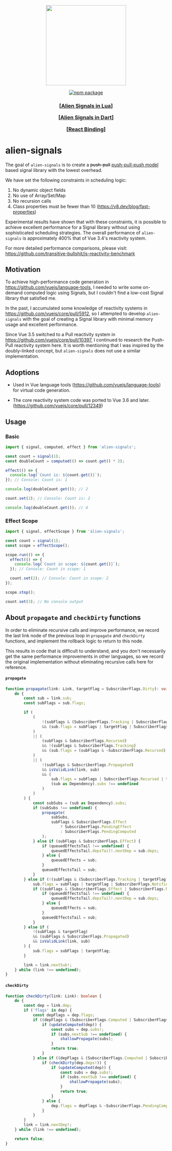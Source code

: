 <p align="center">
	<img src="assets/logo.png" width="250"><br>
<p>

<p align="center">
	<a href="https://npmjs.com/package/@type-dom/signals"><img src="https://badgen.net/npm/v/@type-dom/signals" alt="npm package"></a>
</p>

<h3 align="center">
    <p>[<a href="https://github.com/YanqingXu/alien-signals-in-lua">Alien Signals in Lua</a>]</p>
    <p>[<a href="https://github.com/medz/alien-signals-dart">Alien Signals in Dart</a>]</p>
    <p>[<a href="https://github.com/Rajaniraiyn/react-alien-signals">React Binding</a>]</p>
</h3>

# alien-signals

The goal of `alien-signals` is to create a ~~push-pull~~ [push-pull-push model](https://github.com/stackblitz/alien-signals/pull/19) based signal library with the lowest overhead.

We have set the following constraints in scheduling logic:

1. No dynamic object fields
2. No use of Array/Set/Map
3. No recursion calls
4. Class properties must be fewer than 10 (https://v8.dev/blog/fast-properties)

Experimental results have shown that with these constraints, it is possible to achieve excellent performance for a Signal library without using sophisticated scheduling strategies. The overall performance of `alien-signals` is approximately 400% that of Vue 3.4's reactivity system.

For more detailed performance comparisons, please visit: https://github.com/transitive-bullshit/js-reactivity-benchmark

## Motivation

To achieve high-performance code generation in https://github.com/vuejs/language-tools, I needed to write some on-demand computed logic using Signals, but I couldn't find a low-cost Signal library that satisfied me.

In the past, I accumulated some knowledge of reactivity systems in https://github.com/vuejs/core/pull/5912, so I attempted to develop `alien-signals` with the goal of creating a Signal library with minimal memory usage and excellent performance.

Since Vue 3.5 switched to a Pull reactivity system in https://github.com/vuejs/core/pull/10397, I continued to research the Push-Pull reactivity system here. It is worth mentioning that I was inspired by the doubly-linked concept, but `alien-signals` does not use a similar implementation.

## Adoptions

- Used in Vue language tools (https://github.com/vuejs/language-tools) for virtual code generation.

- The core reactivity system code was ported to Vue 3.6 and later. (https://github.com/vuejs/core/pull/12349)

## Usage

### Basic

```ts
import { signal, computed, effect } from 'alien-signals';

const count = signal(1);
const doubleCount = computed(() => count.get() * 2);

effect(() => {
  console.log(`Count is: ${count.get()}`);
}); // Console: Count is: 1

console.log(doubleCount.get()); // 2

count.set(2); // Console: Count is: 2

console.log(doubleCount.get()); // 4
```

### Effect Scope

```ts
import { signal, effectScope } from 'alien-signals';

const count = signal(1);
const scope = effectScope();

scope.run(() => {
  effect(() => {
    console.log(`Count in scope: ${count.get()}`);
  }); // Console: Count in scope: 1

  count.set(2); // Console: Count in scope: 2
});

scope.stop();

count.set(3); // No console output
```

## About `propagate` and `checkDirty` functions

In order to eliminate recursive calls and improve performance, we record the last link node of the previous loop in `propagate` and `checkDirty` functions, and implement the rollback logic to return to this node.

This results in code that is difficult to understand, and you don't necessarily get the same performance improvements in other languages, so we record the original implementation without eliminating recursive calls here for reference.

#### `propagate`

```ts
function propagate(link: Link, targetFlag = SubscriberFlags.Dirty): void {
	do {
		const sub = link.sub;
		const subFlags = sub.flags;

		if (
			(
				!(subFlags & (SubscriberFlags.Tracking | SubscriberFlags.Recursed | SubscriberFlags.Propagated))
				&& (sub.flags = subFlags | targetFlag | SubscriberFlags.Notified, true)
			)
			|| (
				(subFlags & SubscriberFlags.Recursed)
				&& !(subFlags & SubscriberFlags.Tracking)
				&& (sub.flags = (subFlags & ~SubscriberFlags.Recursed) | targetFlag | SubscriberFlags.Notified, true)
			)
			|| (
				!(subFlags & SubscriberFlags.Propagated)
				&& isValidLink(link, sub)
				&& (
					sub.flags = subFlags | SubscriberFlags.Recursed | targetFlag | SubscriberFlags.Notified,
					(sub as Dependency).subs !== undefined
				)
			)
		) {
			const subSubs = (sub as Dependency).subs;
			if (subSubs !== undefined) {
				propagate(
					subSubs,
					subFlags & SubscriberFlags.Effect
						? SubscriberFlags.PendingEffect
						: SubscriberFlags.PendingComputed
				);
			} else if (subFlags & SubscriberFlags.Effect) {
				if (queuedEffectsTail !== undefined) {
					queuedEffectsTail.depsTail!.nextDep = sub.deps;
				} else {
					queuedEffects = sub;
				}
				queuedEffectsTail = sub;
			}
		} else if (!(subFlags & (SubscriberFlags.Tracking | targetFlag))) {
			sub.flags = subFlags | targetFlag | SubscriberFlags.Notified;
			if ((subFlags & (SubscriberFlags.Effect | SubscriberFlags.Notified)) === SubscriberFlags.Effect) {
				if (queuedEffectsTail !== undefined) {
					queuedEffectsTail.depsTail!.nextDep = sub.deps;
				} else {
					queuedEffects = sub;
				}
				queuedEffectsTail = sub;
			}
		} else if (
			!(subFlags & targetFlag)
			&& (subFlags & SubscriberFlags.Propagated)
			&& isValidLink(link, sub)
		) {
			sub.flags = subFlags | targetFlag;
		}

		link = link.nextSub!;
	} while (link !== undefined);
}
```

#### `checkDirty`

```ts
function checkDirty(link: Link): boolean {
	do {
		const dep = link.dep;
		if ('flags' in dep) {
			const depFlags = dep.flags;
			if ((depFlags & (SubscriberFlags.Computed | SubscriberFlags.Dirty)) === (SubscriberFlags.Computed | SubscriberFlags.Dirty)) {
				if (updateComputed(dep)) {
					const subs = dep.subs!;
					if (subs.nextSub !== undefined) {
						shallowPropagate(subs);
					}
					return true;
				}
			} else if ((depFlags & (SubscriberFlags.Computed | SubscriberFlags.PendingComputed)) === (SubscriberFlags.Computed | SubscriberFlags.PendingComputed)) {
				if (checkDirty(dep.deps!)) {
					if (updateComputed(dep)) {
						const subs = dep.subs!;
						if (subs.nextSub !== undefined) {
							shallowPropagate(subs);
						}
						return true;
					}
				} else {
					dep.flags = depFlags & ~SubscriberFlags.PendingComputed;
				}
			}
		}
		link = link.nextDep!;
	} while (link !== undefined);

	return false;
}
```
